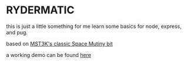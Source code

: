 RYDERMATIC
===

this is just a little something for me learn some basics for node, express, and pug.

based on [MST3K's classic Space Mutiny bit](https://www.youtube.com/watch?v=RFHlJ2voJHY)

a working demo can be found [here](https://rydermatic.herokuapp.com/)
